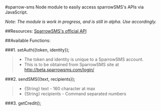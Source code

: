 #sparrow-sms
 Node module to easily access sparrowSMS's APIs via JavaScript.

 *Note: The module is work in progress, and is still in alpha. Use accordingly.*

##Resources:
[SparrowSMS's official API](http://docs.sparrowsms.com/en/latest/)

##Available Functions:


###1. setAuth({token, identity});
>
>* The token and identity is unique to a SparrowSMS account.
>* This is to be obtained from  SparrowSMS site at http://beta.sparrowsms.com/login/

###2. sendSMS({text, recipients});
>
>*  {String} text       - 160 character at max
>*  {String} recipients - Command separated numbers


###3. getCredit();

